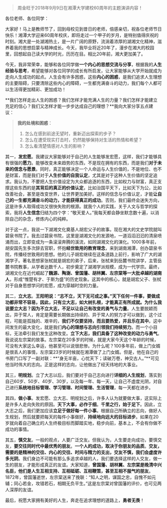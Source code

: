 > 周金旺于2018年9月9日在湘潭大学建校60周年的主题演讲内容！

各位老师、各位同学：

大家好！马上是教师节了，回到母校见到昔日的老师，倍感亲切，祝各位老师节日快乐！湘潭大学迎来60周年校庆，即将走过一个甲子的岁月，是特别值得庆祝的时刻。湘大是一处湖湘热土，是一片广阔的原野，流淌着浓厚的湖湘文化精神，滋养着我的思想启蒙与精神成长。今天，我毕业将近20年了，漫步在湘大的校园里，回想起自己读大学的时光，历历在目。相比20年前，湘大更加美了。

今天，我非常荣幸，能够和各位同学做**一个内心的思想交流与分享**，根据我的**人生经验与思考**，希望能够对各位同学的成长有所启发，让大家能够从大学开始就成为走向人生成功的起点。人生会有许多困惑，这些**内心的困惑**，是我们追求人生理想的主要阻碍，只要清除这些内心的障碍，一生都充满奋斗的动力，我们每个人都可以生活得更加精彩、更加成功！

**我们怎样走出人生的困惑？我们怎样才能充满人生的力量？我们怎样才能建立充足的信心？我们又怎样才能一步步达成自己的理想？**我向大家分享五点建议：

> **我的处境和困惑**：
>
> 1. 怎么在感到前途无望时，重新迈出探索的步子？
> 2. 怎么在遭受现实打击时，仍然能够保持对生活的热情和希望？
> 3. 怎么看清楚情感对人生的影响？

其一，**发宏愿**。我建议大家能够对于自己的人生能够发宏愿，这样，我们才能够具有很强的**愿力**。能够改变未来趋势的东西，不是现在拥有的东西，而是我们**对于未来的信念与愿景**。同时，真正能够决定一个人命运与人生价值的，不是地位、也不是财富，而是我们对于**人生价值的自我认定**，尤其是对于这种人生价值的坚定追求。我认为，不要把人生价值设定为大众都追逐的东西，比如权力与财富，真正支撑这些东西的是**其背后的真正的价值认定**，比如治国平天下，比如天下为公，比如改善社会，甚至是改变世界，让世界更加美好。这样的信念与价值认定，才能**让自己的一生都充满奋斗的动力，才能获得真正的成功**。否则，我们最终会迷失方向，这是许多人取得成功又很快失败的根源。就我个人的实践，关于人文与哲学的探索，我将**人生信念**归结为四个字：“敬天爱人。”我每天都会静坐默念数十遍，以消除自己的杂念，修炼内心的纯粹。

对于这一点，我说一下湖湘文化奠基人胡宏父子的故事。现在湘大的文史学院就叫碧泉书院了。我去过碧泉书院，这里是湖湘文化的发源地，一道滔滔汩汩的清泉喷涌而出，立即变成为一条滚滚奔腾的溪流，如同湖湘文化的演化。1000多年前，胡安国先生多次辞去官职，怀抱**经世致用的教育理念**，来到湖南湘潭，创办碧泉书院，传播经世致用的思想。他的儿子胡宏继续在这条道路上前行，影响了广大的湖湘学子。著名思想家张栻就是胡宏的弟子，后来，张栻来到岳麓书院讲学，主管岳麓书院教事，从学者达数千人，初步奠定了湖湘学派规模，成为一代学宗。最终，湖湘文化在近代崛起了**魏源、陶澍、曾国藩、胡林翼、左宗棠等一大批卓越的湖南人**，形成“惟楚有才、于斯为盛”的历史现象。这其中的核心，就是胡宏父子、张栻对于自身思想学问的宏愿，成为穿越时空的力量。

其二，**立大志**。**王阳明说：“志不立，天下无可成之事。”**天下任何一件事，要做成功都非常不容易，因此，**只有立大志，如大树扎根，才能真正有所成就**。为什么我说要立大志？因为**不立大志，不足以让自己有改变的勇气与力量**。人生要脱颖而出，异于常人，肯定是需要长期做出持续的、异于常人的努力才可以做到，这个过程，可能是孤独的、艰辛的，**我们不仅要坚持，而且要热爱，并且乐在其中**。这中间发生的最大变化，就是我们**内心的理想与志向引领我们持续努力**。而一个小目标，无法牵引我们发生这种改变。**立下大志，我们具备了这种改变的动力与勇气**。我说说左宗棠的故事。左宗棠在20多岁的时候，就是大家今天这个年龄的时候，可没有大家这么幸运，他甚至可以说很悲惨。为什么呢？100多年前，做上门女婿是很丢人的事情，左宗棠23岁的时候就在湘潭做了上门女婿。但是，他在自己的书房门口写了一副对联：**“身无半亩，心忧天下；读破万卷，神交古人。”**可见他当时伟大的志向。正是这样的志向，让他做出了经天纬地的大事业。

其三，**明规划**。立了大志以后，我们要对于自己志向进行**详细的人生规划**，落实到自己60岁、50岁、40岁、30岁，以及每一年、每一天，让自己不虚度光阴，对自己进行**系统地目标管理、学习管理、时间管理、生活管理**，每一天都在进步。

其四，**做小事**。发宏愿、立大志、明规划之后，许多人认为就要做大事，这实际上是许多人走向失败的原因。**天下大事，必作于细**。**千里之行，始于足下**。因此，立大志之后，我们更加应该**立足于做好每一件小事**。根据自己所确立的志向，做好人生规划，然后就要把每天的每件小事做好，**持续地向远大的目标进步**。如果在20岁就向着自己确立的人生终极目标而脚踏实地，稳步向前，基本上，不会有你做不成功的事情。

其五，**慎交友**。一般的观点，人要广泛交友。但我认为，人生要走向成功，要慎交友，**要交往同时代中最优秀的朋友**。**一个人的成功，取决于你朋友的品质**。**交友，需要的是精神的交往、内心的交往、时间与精力的支出，交友不慎，我们会虚度许多光阴**。我们身边不可能有那么多追求卓越的人，我们要选择这样的人交友，做一生的朋友，才能形成真正的友谊。大家知道，**曾国藩、胡林翼、左宗棠是晚清中兴名臣，他们是人生互相支持、互相砥砺、互相鞭策，甚至互相不服气的朋友**。1872年，曾国藩逝世，左宗棠送来了挽联：“知人之明，谋国之忠，自愧不如元辅；同心若金，攻错若石，相期无负平生。”这是左宗棠对曾国藩的评价，也可见两人深厚的友谊。

最后，祝愿大家拥有美好的人生，奔走在追求理想的道路上，**勇者无畏**！